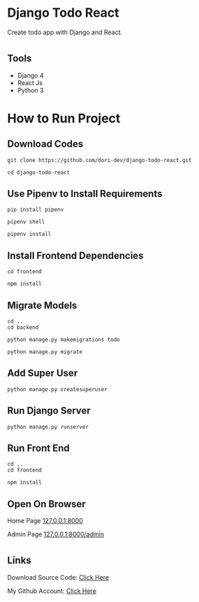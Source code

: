 # Django Todo React

Create todo app with Django and React.

#

## Tools

- Django 4
- React Js
- Python 3

#

# How to Run Project

## Download Codes

```
git clone https://github.com/dori-dev/django-todo-react.git
```

```
cd django-todo-react
```

## Use Pipenv to Install Requirements

```
pip install pipenv
```

```
pipenv shell
```
```
pipenv install
```

## Install Frontend Dependencies
```
cd frontend
```
```
npm install
```


## Migrate Models
```
cd ..
cd backend
```
```
python manage.py makemigrations todo
```

```
python manage.py migrate
```

## Add Super User

```
python manage.py createsuperuser
```

## Run Django Server

```
python manage.py runserver
```

## Run Front End
```
cd ..
cd frontend
```
```
npm install
```


## Open On Browser

Home Page
[127.0.0.1:8000](http://127.0.0.1:8000/)

Admin Page
[127.0.0.1:8000/admin](http://127.0.0.1:8000/admin)

#

## Links

Download Source Code: [Click Here](https://github.com/dori-dev/django-todo-react/archive/refs/heads/master.zip)

My Github Account: [Click Here](https://github.com/dori-dev/)

